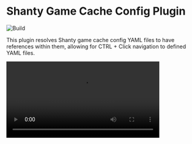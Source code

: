 # Shanty Game Cache Config Plugin

![Build](https://github.com/shantyps/game-cache-config-plugin/workflows/Build/badge.svg)

<!-- Plugin description -->
This plugin resolves Shanty game cache config YAML files to have references within them, allowing for CTRL + Click navigation to defined YAML files.
<!-- Plugin description end -->

<video src="https://cdn.discordapp.com/attachments/738166860914360456/1084937566861672491/simplescreenrecorder-2023-03-13_15.34.19.mp4" width=400 />

<video src="https://cdn.discordapp.com/attachments/738166860914360456/1084938309396086854/simplescreenrecorder-2023-03-13_15.37.01.mp4" width=400 />

## Installation

Download the [latest release](https://github.com/shantyps/game-cache-config-plugin/releases/latest) and install it manually using <kbd>Settings/Preferences</kbd> > <kbd>Plugins</kbd> > <kbd>⚙️</kbd> > <kbd>Install plugin from disk...</kbd>


---
Plugin based on the [IntelliJ Platform Plugin Template][template].

[template]: https://github.com/JetBrains/intellij-platform-plugin-template
